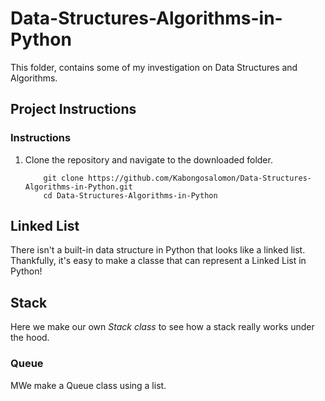 # Data-Structures-Algorithms-in-Python
This folder, contains some of my investigation on Data Structures and Algorithms. 

## Project Instructions

### Instructions

1. Clone the repository and navigate to the downloaded folder.
	
	```	
		git clone https://github.com/Kabongosalomon/Data-Structures-Algorithms-in-Python.git
		cd Data-Structures-Algorithms-in-Python
	```
## Linked List 

There isn't a built-in data structure in Python that looks like a linked list. Thankfully, it's easy to make a classe that can represent a Linked List in Python!

## Stack

Here we make our own _Stack class_ to see how a stack really works under the hood.

### Queue

MWe make a Queue class using a list.
